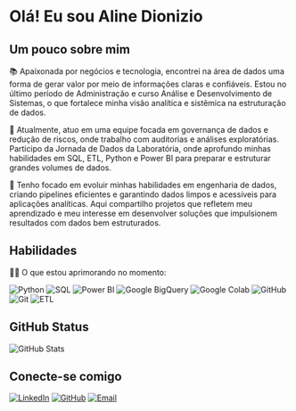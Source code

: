 # Olá! Eu sou Aline Dionizio

## Um pouco sobre mim
📚 Apaixonada por negócios e tecnologia, encontrei na área de dados uma forma de gerar valor por meio de informações claras e confiáveis. Estou no último período de Administração e curso Análise e Desenvolvimento de Sistemas, o que fortalece minha visão analítica e sistêmica na estruturação de dados.

🎲 Atualmente, atuo em uma equipe focada em governança de dados e redução de riscos, onde trabalho com auditorias e análises exploratórias. Participo da Jornada de Dados da Laboratória, onde aprofundo minhas habilidades em SQL, ETL, Python e Power BI para preparar e estruturar grandes volumes de dados.

🎯 Tenho focado em evoluir minhas habilidades em engenharia de dados, criando pipelines eficientes e garantindo dados limpos e acessíveis para aplicações analíticas. Aqui compartilho projetos que refletem meu aprendizado e meu interesse em desenvolver soluções que impulsionem resultados com dados bem estruturados.


## Habilidades

👩‍💻 O que estou aprimorando no momento:

![Python](https://img.shields.io/badge/python-000?style=for-the-badge&logo=python&logoColor=ffdd54)
![SQL](https://img.shields.io/badge/SQL-000?style=for-the-badge&logo=sqlite&logoColor=white)
![Power BI](https://img.shields.io/badge/Power_BI-000?style=for-the-badge&logo=powerbi&logoColor=yellow)
![Google BigQuery](https://img.shields.io/badge/BigQuery-000?style=for-the-badge&logo=google-cloud&logoColor=white)
![Google Colab](https://img.shields.io/badge/Google_Colab-000?style=for-the-badge&logo=googlecolab&logoColor=yellow)
![GitHub](https://img.shields.io/badge/GitHub-000?style=for-the-badge&logo=github&logoColor=white)
![Git](https://img.shields.io/badge/GIT-000?style=for-the-badge&logo=git&logoColor=white)
![ETL](https://img.shields.io/badge/ETL-000?style=for-the-badge&logo=data&logoColor=white)


## GitHub Status

![GitHub Stats](https://github-readme-stats.vercel.app/api?username=AlineDion&theme=transparent&bg_color=000&border_color=30A3DC&show_icons=true&icon_color=30A3DC&title_color=E94D5F&text_color=FFF&count_private=true&include_all_commits=true&cache_seconds=1800)


## Conecte-se comigo

[![LinkedIn](https://img.shields.io/badge/LinkedIn-000?style=for-the-badge&logo=linkedin&logoColor=0E76A8)](https://www.linkedin.com/in/aline-dionizio/)
[![GitHub](https://img.shields.io/badge/GitHub-000?style=for-the-badge&logo=github&logoColor=white)](https://github.com/AlineDion)
[![Email](https://img.shields.io/badge/Email-000?style=for-the-badge&logo=gmail&logoColor=white)](mailto:alinedioniziosilva@outlook.com)

